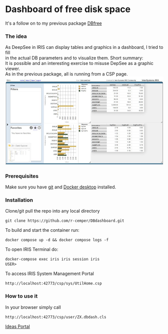 # Dashboard of free disk space   
It's a follow on to my previous package  [DBfree](https://github.com/r-cemper/DBfree)   
### The idea   
As DeepSee in IRIS can display tables and graphics in a dashboard, I tried to fill   
in the actual DB parameters and to visualize them. 
Short summary:   
It is possible and an interesting exercise to misuse DepSee as a graphic viewer.  
As in the previous package, all is running from a CSP page.       
<img src="https://github.com/r-cemper/DBdashboard/blob/master/final.jpg" width=600>      
### Prerequisites
Make sure you have [git](https://git-scm.com/book/en/v2/Getting-Started-Installing-Git) and [Docker desktop](https://www.docker.com/products/docker-desktop) installed.
### Installation
Clone/git pull the repo into any local directory
```
git clone https://github.com/r-cemper/DBdashboard.git
```
To build and start the container run:
```
docker compose up -d && docker compose logs -f
```
To open IRIS Terminal do:
```
docker-compose exec iris iris session iris
USER>
```
To access IRIS System Management Portal
```
http://localhost:42773/csp/sys/UtilHome.csp
```
### How to use it
In your browser simply call   
```
http://localhost:42773/csp/user/ZX.dbdash.cls
```
[Ideas Portal](https://ideas.intersystems.com/ideas/DPI-I-799)   
